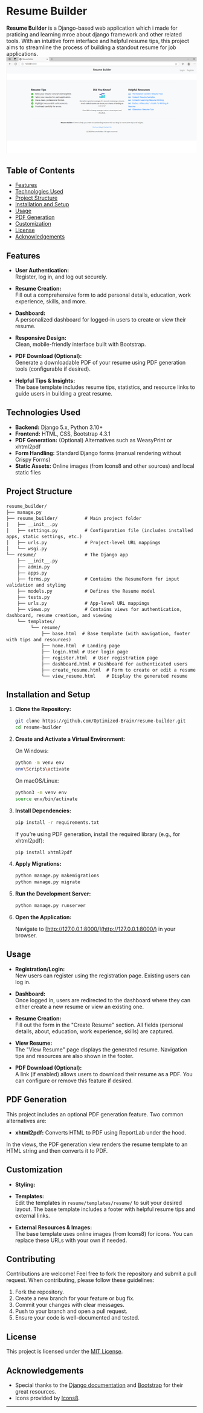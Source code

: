 

# Resume Builder

**Resume Builder** is a Django-based web application which i made for praticing and learning mroe about django framework and other related tools. With an intuitive form interface and helpful resume tips, this project aims to streamline the process of building a standout resume for job applications.
![Screenshot of Resume Builder](./Resume-Builder-SS.png)


## Table of Contents

- [Features](#features)
- [Technologies Used](#technologies-used)
- [Project Structure](#project-structure)
- [Installation and Setup](#installation-and-setup)
- [Usage](#usage)
- [PDF Generation](#pdf-generation)
- [Customization](#customization)
- [License](#license)
- [Acknowledgements](#acknowledgements)

## Features

- **User Authentication:**  
  Register, log in, and log out securely.
  
- **Resume Creation:**  
  Fill out a comprehensive form to add personal details, education, work experience, skills, and more.

- **Dashboard:**  
  A personalized dashboard for logged-in users to create or view their resume.

- **Responsive Design:**  
  Clean, mobile-friendly interface built with Bootstrap.

- **PDF Download (Optional):**  
  Generate a downloadable PDF of your resume using PDF generation tools (configurable if desired).

- **Helpful Tips & Insights:**  
  The base template includes resume tips, statistics, and resource links to guide users in building a great resume.

## Technologies Used

- **Backend:** Django 5.x, Python 3.10+
- **Frontend:** HTML, CSS, Bootstrap 4.3.1
- **PDF Generation:** (Optional) Alternatives such as WeasyPrint or xhtml2pdf
- **Form Handling:** Standard Django forms (manual rendering without Crispy Forms)
- **Static Assets:** Online images (from Icons8 and other sources) and local static files

## Project Structure

```
resume_builder/
├── manage.py
├── resume_builder/          # Main project folder
│   ├── __init__.py
│   ├── settings.py          # Configuration file (includes installed apps, static settings, etc.)
│   ├── urls.py              # Project-level URL mappings
│   └── wsgi.py
└── resume/                  # The Django app
    ├── __init__.py
    ├── admin.py
    ├── apps.py
    ├── forms.py             # Contains the ResumeForm for input validation and styling
    ├── models.py            # Defines the Resume model
    ├── tests.py
    ├── urls.py              # App-level URL mappings
    ├── views.py             # Contains views for authentication, dashboard, resume creation, and viewing
    └── templates/
         └── resume/
             ├── base.html  # Base template (with navigation, footer with tips and resources)
             ├── home.html  # Landing page
             ├── login.html # User login page
             ├── register.html  # User registration page
             ├── dashboard.html # Dashboard for authenticated users
             ├── create_resume.html  # Form to create or edit a resume
             └── view_resume.html    # Display the generated resume
```

## Installation and Setup

1. **Clone the Repository:**

   ```bash
   git clone https://github.com/Optimized-Brain/resume-builder.git
   cd resume-builder
   ```

2. **Create and Activate a Virtual Environment:**

   On Windows:
   ```bash
   python -m venv env
   env\Scripts\activate
   ```
   On macOS/Linux:
   ```bash
   python3 -m venv env
   source env/bin/activate
   ```

3. **Install Dependencies:**

   ```bash
   pip install -r requirements.txt
   ```
   
   If you’re using PDF generation, install the required library (e.g., for xhtml2pdf):
   ```bash
   pip install xhtml2pdf
   ```

4. **Apply Migrations:**

   ```bash
   python manage.py makemigrations
   python manage.py migrate
   ```

5. **Run the Development Server:**

   ```bash
   python manage.py runserver
   ```

6. **Open the Application:**

   Navigate to [http://127.0.0.1:8000/](http://127.0.0.1:8000/) in your browser.

## Usage

- **Registration/Login:**  
  New users can register using the registration page. Existing users can log in.

- **Dashboard:**  
  Once logged in, users are redirected to the dashboard where they can either create a new resume or view an existing one.

- **Resume Creation:**  
  Fill out the form in the "Create Resume" section. All fields (personal details, about, education, work experience, skills) are captured.

- **View Resume:**  
  The "View Resume" page displays the generated resume. Navigation tips and resources are also shown in the footer.

- **PDF Download (Optional):**  
  A link (if enabled) allows users to download their resume as a PDF. You can configure or remove this feature if desired.

## PDF Generation

This project includes an optional PDF generation feature. Two common alternatives are:

- **xhtml2pdf:** Converts HTML to PDF using ReportLab under the hood.  
   
In the views, the PDF generation view renders the resume template to an HTML string and then converts it to PDF.

## Customization

- **Styling:**  

- **Templates:**  
  Edit the templates in `resume/templates/resume/` to suit your desired layout. The base template includes a footer with helpful resume tips and external links.

- **External Resources & Images:**  
  The base template uses online images (from Icons8) for icons. You can replace these URLs with your own if needed.

## Contributing

Contributions are welcome! Feel free to fork the repository and submit a pull request. When contributing, please follow these guidelines:

1. Fork the repository.
2. Create a new branch for your feature or bug fix.
3. Commit your changes with clear messages.
4. Push to your branch and open a pull request.
5. Ensure your code is well-documented and tested.

## License

This project is licensed under the [MIT License](LICENSE).

## Acknowledgements

- Special thanks to the [Django documentation](https://docs.djangoproject.com/) and [Bootstrap](https://getbootstrap.com/) for their great resources.
- Icons provided by [Icons8](https://icons8.com).

---
